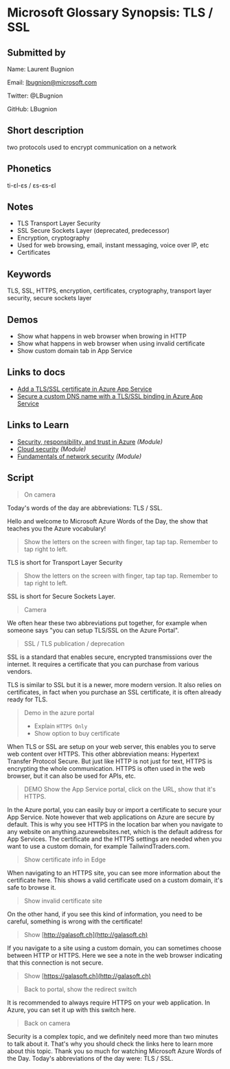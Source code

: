 # Microsoft Glossary Synopsis: TLS / SSL

## Submitted by

Name: Laurent Bugnion

Email: lbugnion@microsoft.com

Twitter: @LBugnion

GitHub: LBugnion

## Short description

two protocols used to encrypt communication on a network

## Phonetics

ti-ɛl-ɛs / ɛs-ɛs-ɛl

## Notes

- TLS Transport Layer Security
- SSL Secure Sockets Layer (deprecated, predecessor)
- Encryption, cryptography
- Used for web browsing, email, instant messaging, voice over IP, etc
- Certificates

## Keywords

TLS, SSL, HTTPS, encryption, certificates, cryptography, transport layer security, secure sockets layer

## Demos

- Show what happens in web browser when browing in HTTP
- Show what happens in web browser when using invalid certificate
- Show custom domain tab in App Service

## Links to docs

- [Add a TLS/SSL certificate in Azure App Service](https://docs.microsoft.com/azure/app-service/configure-ssl-certificate)
- [Secure a custom DNS name with a TLS/SSL binding in Azure App Service](https://docs.microsoft.com/azure/app-service/configure-ssl-bindings)

## Links to Learn

- [Security, responsibility, and trust in Azure](https://docs.microsoft.com/learn/modules/intro-to-security-in-azure/) *(Module)*
- [Cloud security](https://docs.microsoft.com/learn/modules/cmu-cloud-security/) *(Module)*
- [Fundamentals of network security](https://docs.microsoft.com/learn/modules/network-fundamentals-2/) *(Module)*

## Script

> On camera

Today's words of the day are abbreviations: TLS / SSL.

Hello and welcome to Microsoft Azure Words of the Day, the show that teaches you the Azure vocabulary!

> Show the letters on the screen with finger, tap tap tap. Remember to tap right to left.

TLS is short for Transport Layer Security

> Show the letters on the screen with finger, tap tap tap. Remember to tap right to left.  

SSL is short for Secure Sockets Layer.

> Camera

We often hear these two abbreviations put together, for example when someone says "you can setup TLS/SSL on the Azure Portal".

> SSL / TLS publication / deprecation

SSL is a standard that enables secure, encrypted transmissions over the internet. It requires a certificate that you can purchase from various vendors.

TLS is similar to SSL but it is a newer, more modern version. It also relies on certificates, in fact when you purchase an SSL certificate, it is often already ready for TLS.

> Demo in the azure portal
> - Explain `HTTPS Only`
> - Show option to buy certificate

When TLS or SSL are setup on your web server, this enables you to serve web content over HTTPS. This other abbreviation means: Hypertext Transfer Protocol Secure. But just like HTTP is not just for text, HTTPS is encrypting the whole communication. HTTPS is often used in the web browser, but it can also be used for APIs, etc.

> DEMO Show the App Service portal, click on the URL, show that it's HTTPS.

In the Azure portal, you can easily buy or import a certificate to secure your App Service. Note however that web applications on Azure are secure by default. This is why you see HTTPS in the location bar when you navigate to any website on anything.azurewebsites.net, which is the default address for App Services. The certificate and the HTTPS settings are needed when you want to use a custom domain, for example TailwindTraders.com.

> Show certificate info in Edge

When navigating to an HTTPS site, you can see more information about the certificate here. This shows a valid certificate used on a custom domain, it's safe to browse it.

> Show invalid certificate site

On the other hand, if you see this kind of information, you need to be careful, something is wrong with the certificate!

> Show [http://galasoft.ch](http://galasoft.ch)

If you navigate to a site using a custom domain, you can sometimes choose between HTTP or HTTPS. Here we see a note in the web browser indicating that this connection is not secure.

> Show [https://galasoft.ch](http://galasoft.ch)

> Back to portal, show the redirect switch

It is recommended to always require HTTPS on your web application. In Azure, you can set it up with this switch here.

> Back on camera

Security is a complex topic, and we definitely need more than two minutes to talk about it. That's why you should check the links here to learn more about this topic. Thank you so much for watching Microsoft Azure Words of the Day. Today's abbreviations of the day were: TLS / SSL.
